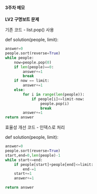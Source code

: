 #### **3주차 메모**



**LV2 구명보트 문제**

기존 코드 - list.pop() 사용

def solution(people, limit):

```python
answer=0
people.sort(reverse=True)
while people:
    now=people.pop(0)
    if len(people)==0:
        answer+=1
        break
    if now == limit:
        answer+=1
    else:
        for i in range(len(people)):
            if people[i]<=limit-now:
                people.pop(i)
                break
        answer+=1
return answer
```
효율성 개선 코드 - 인덱스로 처리

def solution(people, limit):

```python
answer=0
people.sort(reverse=True)
start,end=0,len(people)-1
while start<=end:
    if people[start]+people[end]<=limit:
        end-=1
    start+=1
    answer+=1
    
return answer
```